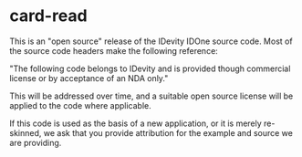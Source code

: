 # card-read

This is an "open source" release of the IDevity IDOne source code.  Most of the source code headers make the following reference:

"The following code belongs to IDevity and is provided though commercial license or by acceptance of an NDA only."

This will be addressed over time, and a suitable open source license will be applied to the code where applicable.

If this code is used as the basis of a new application, or it is merely re-skinned, we ask that you provide attribution for the example and source we are providing.
